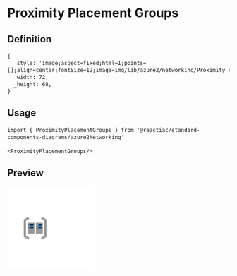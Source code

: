 # Proximity Placement Groups

## Definition

```
{
  _style: 'image;aspect=fixed;html=1;points=[];align=center;fontSize=12;image=img/lib/azure2/networking/Proximity_Placement_Groups.svg;strokeColor=none;',
  _width: 72,
  _height: 68,
}
```

## Usage

```
import { ProximityPlacementGroups } from '@reactiac/standard-components-diagrams/azure2Networking'

<ProximityPlacementGroups/>
```

## Preview

<img src="./proximity-placement-groups.png" width="200"/>
